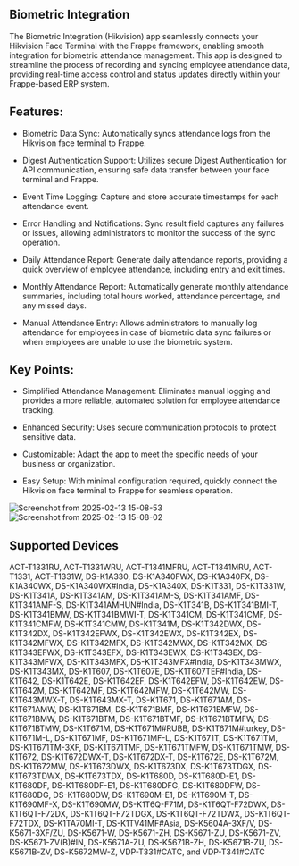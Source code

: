 ## Biometric Integration

The Biometric Integration (Hikvision) app seamlessly connects your Hikvision Face Terminal with the Frappe framework, enabling smooth integration for biometric attendance management. This app is designed to streamline the process of recording and syncing employee attendance data, providing real-time access control and status updates directly within your Frappe-based ERP system.

## Features:

- Biometric Data Sync: Automatically syncs attendance logs from the Hikvision face terminal to Frappe.

- Digest Authentication Support: Utilizes secure Digest Authentication for API communication, ensuring safe data transfer between your face terminal and Frappe.

- Event Time Logging: Capture and store accurate timestamps for each attendance event.

- Error Handling and Notifications: Sync result field captures any failures or issues, allowing administrators to monitor the success of the sync operation.

- Daily Attendance Report: Generate daily attendance reports, providing a quick overview of employee attendance, including entry and exit times.

- Monthly Attendance Report: Automatically generate monthly attendance summaries, including total hours worked, attendance percentage, and any missed days.

- Manual Attendance Entry: Allows administrators to manually log attendance for employees in case of biometric data sync failures or when employees are unable to use the biometric system.

## Key Points:

- Simplified Attendance Management: Eliminates manual logging and provides a more reliable, automated solution for employee attendance tracking.

- Enhanced Security: Uses secure communication protocols to protect sensitive data.

- Customizable: Adapt the app to meet the specific needs of your business or organization.

- Easy Setup: With minimal configuration required, quickly connect the Hikvision face terminal to Frappe for seamless operation.

![Screenshot from 2025-02-13 15-08-53](https://github.com/user-attachments/assets/6034cfd8-7f36-4284-8e7b-7a5c594fd745)
![Screenshot from 2025-02-13 15-08-02](https://github.com/user-attachments/assets/60f27d55-869e-493c-a007-a94a18f02827)

## Supported Devices

ACT-T1331RU, ACT-T1331WRU, ACT-T1341MFRU, ACT-T1341MRU, ACT-T1331, ACT-T1331W, DS-K1A330, DS-K1A340FWX, DS-K1A340FX, DS-K1A340WX, DS-K1A340WX#India, DS-K1A340X, DS-K1T331, DS-K1T331W, DS-K1T341A, DS-K1T341AM, DS-K1T341AM-S, DS-K1T341AMF, DS-K1T341AMF-S, DS-K1T341AMHUN#India, DS-K1T341B, DS-K1T341BMI-T, DS-K1T341BMW, DS-K1T341BMWI-T, DS-K1T341CM, DS-K1T341CMF, DS-K1T341CMFW, DS-K1T341CMW, DS-K1T341M, DS-K1T342DWX, DS-K1T342DX, DS-K1T342EFWX, DS-K1T342EWX, DS-K1T342EX, DS-K1T342MFWX, DS-K1T342MFX, DS-K1T342MWX, DS-K1T342MX, DS-K1T343EFWX, DS-K1T343EFX, DS-K1T343EWX, DS-K1T343EX, DS-K1T343MFWX, DS-K1T343MFX, DS-K1T343MFX#India, DS-K1T343MWX, DS-K1T343MX, DS-K1T607, DS-K1T607E, DS-K1T607TEF#India, DS-K1T642, DS-K1T642E, DS-K1T642EF, DS-K1T642EFW, DS-K1T642EW, DS-K1T642M, DS-K1T642MF, DS-K1T642MFW, DS-K1T642MW, DS-K1T643MWX-T, DS-K1T643MX-T, DS-K1T671, DS-K1T671AM, DS-K1T671AMW, DS-K1T671BM, DS-K1T671BMF, DS-K1T671BMFW, DS-K1T671BMW, DS-K1T671BTM, DS-K1T671BTMF, DS-K1T671BTMFW, DS-K1T671BTMW, DS-K1T671M, DS-K1T671M#RUBB, DS-K1T671M#turkey, DS-K1T671M-L, DS-K1T671MF, DS-K1T671MF-L, DS-K1T671T, DS-K1T671TM, DS-K1T671TM-3XF, DS-K1T671TMF, DS-K1T671TMFW, DS-K1T671TMW, DS-K1T672, DS-K1T672DWX-T, DS-K1T672DX-T, DS-K1T672E, DS-K1T672M, DS-K1T672MW, DS-K1T673DWX, DS-K1T673DX, DS-K1T673TDGX, DS-K1T673TDWX, DS-K1T673TDX, DS-K1T680D, DS-K1T680D-E1, DS-K1T680DF, DS-K1T680DF-E1, DS-K1T680DFG, DS-K1T680DFW, DS-K1T680DG, DS-K1T680DW, DS-K1T690M-E1, DS-K1T690M-T, DS-K1T690MF-X, DS-K1T690MW, DS-K1T6Q-F71M, DS-K1T6QT-F72DWX, DS-K1T6QT-F72DX, DS-K1T6QT-F72TDGX, DS-K1T6QT-F72TDWX, DS-K1T6QT-F72TDX, DS-K1TA70MI-T, DS-K1TV41MF#Asia, DS-K5604A-3XF/V, DS-K5671-3XF/ZU, DS-K5671-W, DS-K5671-ZH, DS-K5671-ZU, DS-K5671-ZV, DS-K5671-ZV(B)#IN, DS-K5671A-ZU, DS-K5671B-ZH, DS-K5671B-ZU, DS-K5671B-ZV, DS-K5672MW-Z, VDP-T331#CATC, and VDP-T341#CATC
